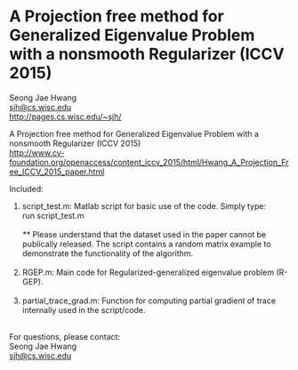 # A Projection free method for Generalized Eigenvalue Problem with a nonsmooth Regularizer (ICCV 2015)
Seong Jae Hwang <br>
sjh@cs.wisc.edu <br>
http://pages.cs.wisc.edu/~sjh/ <br>

A Projection free method for Generalized Eigenvalue Problem with a nonsmooth Regularizer (ICCV 2015) <br>
http://www.cv-foundation.org/openaccess/content_iccv_2015/html/Hwang_A_Projection_Free_ICCV_2015_paper.html

Included: <br>
1. script_test.m: Matlab script for basic use of the code. Simply type: <br>
  run script_test.m  <br><br>
** Please understand that the dataset used in the paper cannot be publically released. The script contains a random matrix example to demonstrate the functionality of the algorithm.<br><br>
2. RGEP.m: Main code for Regularized-generalized eigenvalue problem (R-GEP).<br><br>
3. partial_trace_grad.m: Function for computing partial gradient of trace internally used in the script/code.<br><br>


For questions, please contact: <br>
Seong Jae Hwang <br>
sjh@cs.wisc.edu <br>
